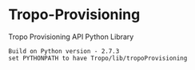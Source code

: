 Tropo-Provisioning
==================

Tropo Provisioning API Python Library

	Build on Python version - 2.7.3
	set PYTHONPATH to have Tropo/lib/tropoProvisioning 
	 